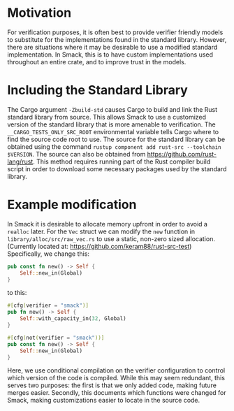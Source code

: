 # Motivation
For verification purposes, it is often best to provide verifier friendly models to substitute for the implementations found in the standard library.
However, there are situations where it may be desirable to use a modified standard implementation.
In Smack, this is to have custom implementations used throughout an entire crate, and to improve trust in the models.

# Including the Standard Library
The Cargo argument `-Zbuild-std` causes Cargo to build and link the Rust standard library from source.
This allows Smack to use a customized version of the standard library that is more amenable to verification.
The `__CARGO_TESTS_ONLY_SRC_ROOT` environmental variable tells Cargo where to find the source code root to use.
The source for the standard library can be obtained using the command `rustup component add rust-src --toolchain $VERSION`.
The source can also be obtained from https://github.com/rust-lang/rust.
This method requires running part of the Rust compiler build script in order to download some necessary packages used by the standard library.

# Example modification
In Smack it is desirable to allocate memory upfront in order to avoid a `realloc` later.
For the `Vec` struct we can modify the `new` function in `library/alloc/src/raw_vec.rs` to use a static, non-zero sized allocation.
(Currently located at: https://github.com/keram88/rust-src-test)
Specifically, we change this:
```rust
pub const fn new() -> Self {
    Self::new_in(Global)
}
```
to this:
```rust
#[cfg(verifier = "smack")]
pub fn new() -> Self {
    Self::with_capacity_in(32, Global)
}

#[cfg(not(verifier = "smack"))]
pub const fn new() -> Self {
    Self::new_in(Global)
}
```

Here, we use conditional compilation on the verifier configuration to control which version of the code is compiled.
While this may seem redundant, this serves two purposes: the first is that we only added code, making future merges easier.
Secondly, this documents which functions were changed for Smack, making customizations easier to locate in the source code.